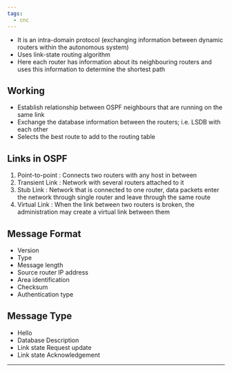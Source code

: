 ```yaml
---
tags:
  - cnc
---
```

- It is an intra-domain protocol (exchanging information between dynamic routers within the autonomous system)
- Uses link-state routing algorithm
- Here each router has information about its neighbouring routers and uses this information to determine the shortest path

## Working

- Establish relationship between OSPF neighbours that are running on the same link
- Exchange the database information between the routers; i.e. LSDB with each other
- Selects the best route to add to the routing table

## Links in OSPF

1. Point-to-point : Connects two routers with any host in between
2. Transient Link : Network with several routers attached to it 
3. Stub Link : Network that is connected to one router, data packets enter the network through single router and leave through the same route
4. Virtual Link  : When the link between two routers is broken, the administration may create a virtual link between them

## Message Format

- Version
- Type
- Message length
- Source router IP address
- Area identification
- Checksum
- Authentication type

## Message Type

- Hello
- Database Description
- Link state Request update
- Link state Acknowledgement

---

